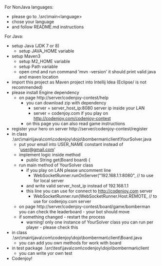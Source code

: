 For NonJava languages:
- please go to .\src\main\<language>
- chose your language
- and follow README.md instructions

For Java:
- setup Java (JDK 7 or 8)
    + setup JAVA_HOME variable
- setup Maven3
    + setup M2_HOME variable
    + setup Path variable
    + open cmd and run command 'mvn -version' it should print valid java and maven location
- import this project as Maven project into Intellij Idea (Eclipse/ is not recommended)
- please install Engine dependency
    + on page http://server/codenjoy-contest/help
        * you can download zip with dependency
            - server = server_host_ip:8080 server ip inside your LAN
            - server = codenjoy.com if you play on http://codenjoy.com/codenjoy-contest
        * on this page you can also read game instructions
- register your hero on server http://server/codenjoy-contest/register
- in class .\src\main\java\com\codenjoy\dojo\bomberman\client\YourSolver.java
    + put your email into USER_NAME constant instead of 'user@gmail.com'
    + implement logic inside method
        * public String get(Board board) {
    + run main method of YourSolver class
        * if you play on LAN please uncomment line
            - WebSocketRunner.runOnServer("192.168.1.1:8080", // to use for local server
        * and write valid server_host_ip instead of 192.168.1.1
        * this line you can use for connect to http://codenjoy.com server
            - WebSocketRunner.run(WebSocketRunner.Host.REMOTE, // to use for codenjoy.com server
    + on page http://server/codenjoy-contest/board/game/bomberman you can check the leaderboard - your bot should move
    + if something changed - restart the process
        * warning! only one instance of YourSolver class you can run per player - please check this
- in class .\src\main\java\com\codenjoy\dojo\bomberman\client\Board.java
    + you can add you own methods for work with board
- in test package .\src\test\java\com\codenjoy\dojo\bomberman\client
    + you can write yor own test
- Codenjoy!